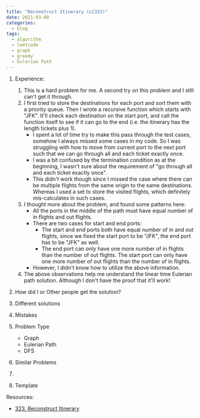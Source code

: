 ```yaml
---
title: "Reconstruct Itinerary (LC323)"
date: 2021-03-08
categories:
  - blog
tags:
  - algorithm
  - leetcode
  - graph
  - greedy
  - Eulerian Path
---
```


1. Experience:
    1. This is a hard problem for me. A second try on this problem and I still can't get it through. 
    2. I first tried to store the destinations for each port and sort them with a priority queue. Then I wrote a recursive function which starts with "JFK". It'll check each destination on the start port, and call the function itself to see if it can go to the end (i.e. the itinerary has the length tickets plus 1). 
        * I spent a lot of time try to make this pass through the test cases, somehow I always missed some cases in my code. So I was struggling with how to move from current port to the next port such that we can go through all and each ticket exactly once. 
        * I was a bit confused by the termination condition as at the beginning, I wasn't sure about the requirement of "go through all and each ticket exactly once".
        * This didn't work though since I missed the case where there can be multiple flights from the same origin to the same destinations. Whereas I used a set to store the visited flights, which definitely mis-calculates in such cases.
    3. I thought more about the problem, and found some patterns here:
        * All the ports in the middle of the path must have equal number of in flights and out flights.
        * There are two cases for start and end ports: 
            * The start and end ports both have equal number of in and out flights, since we fixed the start port to be "JFK", the end port has to be "JFK" as well. 
            * The end port can only have one more number of in flights than the number of out flights. The start port can only have one more number of out flights than the number of in flights. 
        * However, I didn't know how to utilize the above information.
    4. The above observations help me understand the linear time Eulerian path solution. Although I don't have the proof that it'll work!

2. How did I or Other people get the solution? 


3. Different solutions




4. Mistakes

5. Problem Type
    * Graph
    * Eulerian Path
    * DFS

6. Similar Problems
  1. 


7. Template



Resources:
* [323. Reconstruct Itinerary][LeetCode Link]


[LeetCode Link]: https://leetcode.com/problems/reconstruct-itinerary/